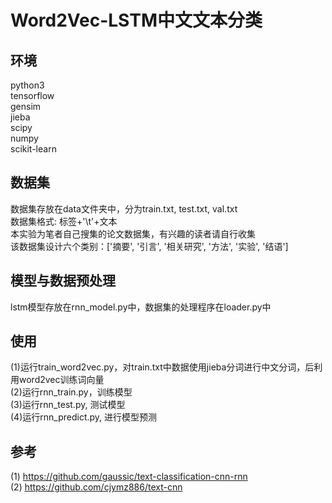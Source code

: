 # Word2Vec-LSTM中文文本分类
## 环境       
python3   
tensorflow     
gensim     
jieba     
scipy     
numpy    
scikit-learn    

## 数据集            
数据集存放在data文件夹中，分为train.txt, test.txt, val.txt   
数据集格式: 标签+'\t'+文本     
本实验为笔者自己搜集的论文数据集，有兴趣的读者请自行收集    
该数据集设计六个类别：['摘要', '引言', '相关研究', '方法', '实验', '结语']    

## 模型与数据预处理     
lstm模型存放在rnn_model.py中，数据集的处理程序在loader.py中

## 使用          
(1)运行train_word2vec.py，对train.txt中数据使用jieba分词进行中文分词，后利用word2vec训练词向量     
(2)运行rnn_train.py，训练模型    
(3)运行rnn_test.py, 测试模型   
(4)运行rnn_predict.py, 进行模型预测

## 参考          
(1) https://github.com/gaussic/text-classification-cnn-rnn      
(2) https://github.com/cjymz886/text-cnn   
